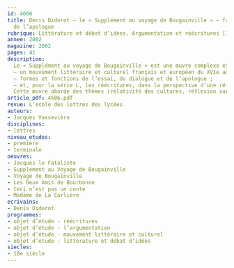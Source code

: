 ```yaml
---
id: 4606
title: Denis Diderot – le « Supplément au voyage de Bougainville » – formes et limites
  de l’apologue 
rubrique: Littérature et débat d’idées. Argumentation et réécritures [1re-Tle]
annee: 2002
magazine: 2002
pages: 41
description: 
  Le « Supplément au voyage de Bougainville » est une œuvre complexe et attachante, qui peut intéresser aussi bien le professeur de français de première que celui de « littérature » en terminale. Sa relative brièveté la rend abordable dans beaucoup de classes, d’autant que son étude permet de croiser trois objets d’étude du programme de première – 
  – un mouvement littéraire et culturel français et européen du XVIe au XVIIIe siècle (les Lumières) ;
  – formes et fonctions de l’essai, du dialogue et de l’apologue ;
  – et, pour la série L, les réécritures, dans la perspective d’une réflexion sur l’intertextualité et la singularité des textes.
  Cette œuvre aborde des thèmes (relativité des cultures, réflexion sur le fondement des lois, les valeurs, la notion de nature, l’utopie, la morale sexuelle) susceptibles d’intéresser les élèves et de les préparer à l’enseignement de la philosophie.
article_pdf: 4606.pdf
revue: L’école des lettres des lycées
auteurs:
- Jacques Vassevière
disciplines:
- lettres
niveau_etudes:
- première
- terminale
oeuvres:
- Jacques le Fataliste
- Supplément au Voyage de Bougainville
- Voyage de Bougainville
- Les Deux Amis de Bourbonne
- Ceci n’est pas un conte
- Madame de La Carlière
ecrivains:
- Denis Diderot
programmes:
- objet d’étude - réécritures
- objet d’étude - l’argumentation
- objet d’étude - mouvement littéraire et culturel
- objet d’étude - littérature et débat d’idées
siecles:
- 18e siècle
---
```

